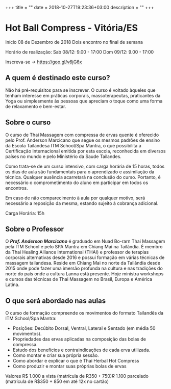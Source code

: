 +++
title = ""
date = 2018-10-27T19:23:36+03:00
description = ""
+++

# Hot Ball Compress - Vitória/ES

Início 08 de Dezembro de 2018
Dois encontro no final de semana

Horário de realização:
Sab 08/12: 9.00 - 17:00
Dom 09/12: 9.00 - 17:00

Inscreva-se ->  https://goo.gl/v6jG6x


## A quem é destinado este curso?

Não há pré-requisitos para se inscrever. O curso é voltado àqueles que tenham interesse em práticas corporais, massoterapeutas, praticantes da Yoga ou simplesmente às pessoas que apreciam o toque como uma forma de relaxamento e bem-estar.


## Sobre o curso

O curso de Thai Massagem com compressa de ervas quente é oferecido pelo Prof. Anderson Marcicano que segue os mesmos padrões de ensino da Escola Tailandesa ITM School/Spa Mantra, o que possibilita a Certificação Internacional emitida por esta escola, reconhecida em diversos países no mundo e pelo Ministério da Saude Tailandes.

Como trata-se de um curso intensivo, com carga horária de 15 horas, todos os dias de aula são fundamentais para o aprendizado e assimilação da técnica. Qualquer ausência acarretará na conclusão do curso. Portanto, é necessário o comprometimento do aluno em participar em todos os encontros.

Em caso de não comparecimento à aula por qualquer motivo, será necessário a reposição da mesma, estando sujeito à cobrança adicional.

Carga Horária: 15h


## Sobre o Professor

O ***Prof. Anderson Marcicano*** é graduado em Nuad Bo-rarn Thai Massagem pela ITM School e pelo SPA Mantra em Chiang Mai na Tailândia.
É membro da Thai Healing Alliance International (THAI) e professor de terapias corporais alternativas desde 2016 e possui formação em várias técnicas de massagem tailandesa. 
Reside em Chiang Mai no norte da Tailândia desde 2015 onde pode fazer uma imersão profunda na cultura e nas tradições do norte do país onde a cultura Lanna está presente. Hoje ministra workshops e cursos das técnicas de Thai Massagem no Brasil, Europa e América Latina.


## O que será abordado nas aulas

O curso de formação compreende os movimentos do formato Tailandês da ITM School/Spa Mantra:

- Posições: Decúbito Dorsal, Ventral, Lateral e Sentado (em média 50 movimentos).
- Propriedades das ervas aplicadas na composição das bolas de compressa.
- Estudo dos benefícios e contraindicações de cada erva utilizada.
- Como montar e criar sua própria sessão.
- Como abordar e explicar o que é Thai Herbal Hot Compress
- Como produzir e montar suas próprias bolas de ervas

Valores
R$ 1.000 a vista (matrícula de R$350 + 750)
R$ 1.100 parcelado (matrícula de R$350 + 850 em até 12x no cartão)



